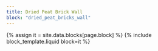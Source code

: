 ```yaml
---
title: Dried Peat Brick Wall
block: "dried_peat_bricks_wall"
---
```


{% assign it = site.data.blocks[page.block] %}
{% include block_template.liquid block=it %}

